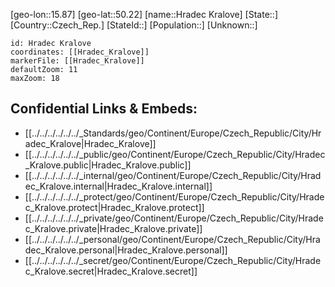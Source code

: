 ﻿---
location: [50.22,15.87]
mapzoom: [7,12] 
mapmarker: city 
type: City
tags:
- geo/City


SpocWebEntityId: 31044
isDeleted: false
confidential: public

---
[geo-lon::15.87]
[geo-lat::50.22]
[name::Hradec Kralove]
[State::]
[Country::Czech_Rep.]
[StateId::]
[Population::]
[Unknown::]


```leaflet
id: Hradec Kralove
coordinates: [[Hradec_Kralove]]
markerFile: [[Hradec_Kralove]]
defaultZoom: 11 
maxZoom: 18
```


## Confidential Links & Embeds: 
- [[../../../../../../_Standards/geo/Continent/Europe/Czech_Republic/City/Hradec_Kralove|Hradec_Kralove]] 
- [[../../../../../../_public/geo/Continent/Europe/Czech_Republic/City/Hradec_Kralove.public|Hradec_Kralove.public]] 
- [[../../../../../../_internal/geo/Continent/Europe/Czech_Republic/City/Hradec_Kralove.internal|Hradec_Kralove.internal]] 
- [[../../../../../../_protect/geo/Continent/Europe/Czech_Republic/City/Hradec_Kralove.protect|Hradec_Kralove.protect]] 
- [[../../../../../../_private/geo/Continent/Europe/Czech_Republic/City/Hradec_Kralove.private|Hradec_Kralove.private]] 
- [[../../../../../../_personal/geo/Continent/Europe/Czech_Republic/City/Hradec_Kralove.personal|Hradec_Kralove.personal]] 
- [[../../../../../../_secret/geo/Continent/Europe/Czech_Republic/City/Hradec_Kralove.secret|Hradec_Kralove.secret]] 
